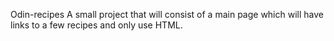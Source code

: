 Odin-recipes
A small project that will consist of a main page which will have links to a few recipes and only use HTML.
